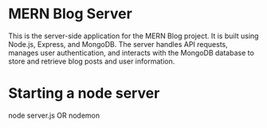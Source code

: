 # MERN Blog Server

This is the server-side application for the MERN Blog project. It is built using Node.js, Express, and MongoDB. The server handles API requests, manages user authentication, and interacts with the MongoDB database to store and retrieve blog posts and user information.

# Starting a node server
node server.js
OR
nodemon

